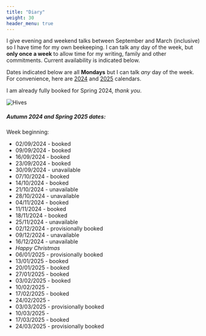 ```yaml
---
title: "Diary"
weight: 30
header_menu: true
---
```


I give evening and weekend talks between September and March (inclusive) so I have time for my own beekeeping. I can talk any day of the week, but **only once a week** to allow time for my writing, family and other commitments. Current availability is indicated below.

Dates indicated below are all **Mondays** but I can talk *any* day of the week. For convenience, here are [2024](https://www.timeanddate.com/calendar/?year=2024&country=9) and [2025](https://www.timeanddate.com/calendar/?year=2025&country=9) calendars.

I am already fully booked for Spring 2024, *thank you*.

![Hives](images/headers/131130-050.webp)

##### Autumn 2024 and Spring 2025 dates:

Week beginning:

* 02/09/2024 - booked
* 09/09/2024 - booked
* 16/09/2024 - booked
* 23/09/2024 - booked
* 30/09/2024 - unavailable
* 07/10/2024 - booked
* 14/10/2024 - booked
* 21/10/2024 - unavailable
* 28/10/2024 - unavailable
* 04/11/2024 - booked
* 11/11/2024 - booked
* 18/11/2024 - booked
* 25/11/2024 - unavailable
* 02/12/2024 - provisionally booked
* 09/12/2024 - unavailable
* 16/12/2024 - unavailable
* _Happy Christmas_
* 06/01/2025 - provisionally booked
* 13/01/2025 - booked
* 20/01/2025 - booked
* 27/01/2025 - booked
* 03/02/2025 - booked
* 10/02/2025 -
* 17/02/2025 - booked
* 24/02/2025 -
* 03/03/2025 - provisionally booked
* 10/03/2025 -
* 17/03/2025 - booked
* 24/03/2025 - provisionally booked